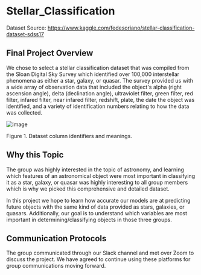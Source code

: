 # Stellar_Classification
Dataset Source: https://www.kaggle.com/fedesoriano/stellar-classification-dataset-sdss17

## Final Project Overview

We chose to select a stellar classification dataset that was compiled from the Sloan Digital Sky Survey which identified over 100,000 interstellar phenomena as either a star, galaxy, or quasar. The survey provided us with a wide array of observation data that included the object's alpha (right ascension angle), delta (declination angle), ultraviolet filter, green filter, red filter, infared filter, near infared filter, redshift, plate, the date the object was identified, and a variety of identification numbers relating to how the data was collected. 

![image](https://user-images.githubusercontent.com/92773195/156466962-665f5b20-747f-4f2d-9bc1-bc2f01782e4f.png)

Figure 1. Dataset column identifiers and meanings.


## Why this Topic
The group was highly interested in the topic of astronomy, and learning which features of an astronomical object were most important in classifying it as a star, galaxy, or quasar was highly interesting to all group members which is why we picked this comprehensive and detailed dataset. 

In this project we hope to learn how accurate our models are at predicting future objects with the same kind of data provided as stars, galaxies, or quasars. Additionally, our goal is to understand which variables are most important in determining/classifying objects in those three groups. 

## Communication Protocols
The group communicated through our Slack channel and met over Zoom to discuss the project. We have agreed to continue using these platforms for group communications moving forward.
